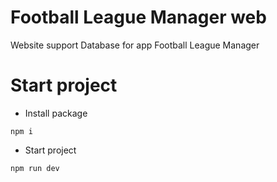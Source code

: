 # Football League Manager web

Website support Database for app Football League Manager

# Start project

- Install package

```
npm i
```

- Start project

```
npm run dev
```
